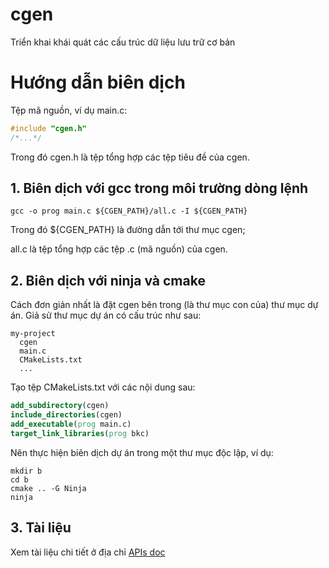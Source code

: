 # cgen
Triển khai khái quát các cấu trúc dữ liệu lưu trữ cơ bản

# Hướng dẫn biên dịch

Tệp mã nguồn, ví dụ main.c:

```C
#include "cgen.h"
/*...*/
```

Trong đó cgen.h là tệp tổng hợp các tệp tiêu đề của cgen.

## 1. Biên dịch với gcc trong môi trường dòng lệnh

```console
gcc -o prog main.c ${CGEN_PATH}/all.c -I ${CGEN_PATH}
```

Trong đó ${CGEN_PATH} là đường dẫn tới thư mục cgen;

all.c là tệp tổng hợp các tệp .c (mã nguồn) của cgen.

## 2. Biên dịch với ninja và cmake

Cách đơn giản nhất là đặt cgen bên trong (là thư mục con của) thư mục dự án. Giả sử thư mục dự án có cấu trúc như sau:

```console
my-project
  cgen
  main.c
  CMakeLists.txt
  ...
```

Tạo tệp CMakeLists.txt với các nội dung sau:

```cmake
add_subdirectory(cgen)
include_directories(cgen)
add_executable(prog main.c)
target_link_libraries(prog bkc)
```

Nên thực hiện biên dịch dự án trong một thư mục độc lập, ví dụ:

```console
mkdir b
cd b
cmake .. -G Ninja
ninja
```
## 3. Tài liệu

Xem tài liệu chi tiết ở địa chỉ [APIs doc](https://bangoc.github.io/cgen/)
